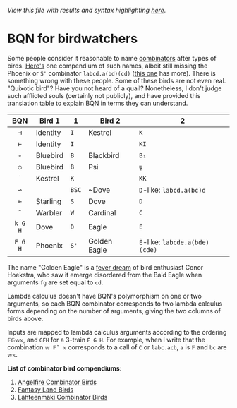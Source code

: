 *View this file with results and syntax highlighting [here](https://mlochbaum.github.io/BQN/doc/birds.html).*

# BQN for birdwatchers

Some people consider it reasonable to name [combinators](primitive.md#modifiers) after types of birds. [Here's](https://www.angelfire.com/tx4/cus/combinator/birds.html) one compendium of such names, albeit still missing the Phoenix or `S'` combinator `labcd.a(bd)(cd)` ([this one](https://hackage.haskell.org/package/data-aviary-0.4.0/docs/Data-Aviary-Birds.html) has more). There is something wrong with these people. Some of these birds are not even real. "Quixotic bird"? Have you not heard of a quail? Nonetheless, I don't judge such afflicted souls (certainly not publicly), and have provided this translation table to explain BQN in terms they can understand.

| BQN     | Bird 1    |  1    | Bird 2       |  2
|:-------:|-----------|-------|--------------|---------
| `⊣`     | Identity  | `I`   | Kestrel      | `K`
| `⊢`     | Identity  | `I`   |              | `KI`
| `∘`     | Bluebird  | `B`   | Blackbird    | `B₁`
| `○`     | Bluebird  | `B`   | Psi          | `ψ`
| `˙`     | Kestrel   | `K`   |              | `KK`
| `⊸`     |           | `BSC` | ~Dove        | `D`-like: `labcd.a(bc)d`
| `⟜`     | Starling  | `S`   | Dove         | `D`
| `˜`     | Warbler   | `W`   | Cardinal     | `C`
| `k G H` | Dove      | `D`   | Eagle        | `E`
| `F G H` | Phoenix   | `S'`  | Golden Eagle | `Ê`-like: `labcde.a(bde)(cde)`

The name "Golden Eagle" is a [fever dream](https://nitter.net/code_report/status/1440208242529882112#m) of bird enthusiast Conor Hoekstra, who saw it emerge disordered from the Bald Eagle when arguments `fg` are set equal to `cd`.

Lambda calculus doesn't have BQN's polymorphism on one or two arguments, so each BQN combinator corresponds to two lambda calculus forms depending on the number of arguments, giving the two columns of birds above.

Inputs are mapped to lambda calculus arguments according to the ordering `𝔽𝔾𝕨𝕩`, and `GFH` for a 3-train `F G H`. For example, when I write that the combination `𝕨 𝔽˜ 𝕩` corresponds to a call of `C` or `labc.acb`, `a` is `𝔽` and `bc` are `𝕨𝕩`.

**List of combinator bird compendiums:**
1. [Angelfire Combinator Birds](https://www.angelfire.com/tx4/cus/combinator/birds.html)
2. [Fantasy Land Birds](https://github.com/fantasyland/fantasy-birds)
3. [Lähteenmäki Combinator Birds](https://blog.lahteenmaki.net/combinator-birds.html)
